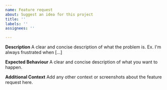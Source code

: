 ```yaml
---
name: Feature request
about: Suggest an idea for this project
title: ''
labels: ''
assignees: ''

---
```


**Description**
A clear and concise description of what the problem is. Ex. I'm always frustrated when [...]

**Expected Behaviour**
A clear and concise description of what you want to happen.

**Additional Context**
Add any other context or screenshots about the feature request here.
